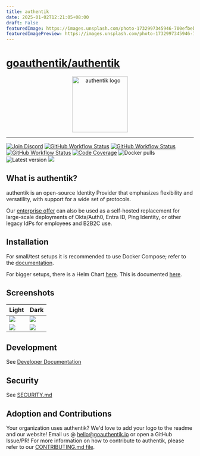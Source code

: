 ```yaml
---
title: authentik
date: 2025-01-02T12:21:05+08:00
draft: False
featuredImage: https://images.unsplash.com/photo-1732997345946-700efbeb42e9?ixid=M3w0NjAwMjJ8MHwxfHJhbmRvbXx8fHx8fHx8fDE3MzU3OTE1NTZ8&ixlib=rb-4.0.3
featuredImagePreview: https://images.unsplash.com/photo-1732997345946-700efbeb42e9?ixid=M3w0NjAwMjJ8MHwxfHJhbmRvbXx8fHx8fHx8fDE3MzU3OTE1NTZ8&ixlib=rb-4.0.3
---
```


# [goauthentik/authentik](https://github.com/goauthentik/authentik)

<p align="center">
    <img src="https://goauthentik.io/img/icon_top_brand_colour.svg" height="150" alt="authentik logo">
</p>

---

[![Join Discord](https://img.shields.io/discord/809154715984199690?label=Discord&style=for-the-badge)](https://goauthentik.io/discord)
[![GitHub Workflow Status](https://img.shields.io/github/actions/workflow/status/goauthentik/authentik/ci-main.yml?branch=main&label=core%20build&style=for-the-badge)](https://github.com/goauthentik/authentik/actions/workflows/ci-main.yml)
[![GitHub Workflow Status](https://img.shields.io/github/actions/workflow/status/goauthentik/authentik/ci-outpost.yml?branch=main&label=outpost%20build&style=for-the-badge)](https://github.com/goauthentik/authentik/actions/workflows/ci-outpost.yml)
[![GitHub Workflow Status](https://img.shields.io/github/actions/workflow/status/goauthentik/authentik/ci-web.yml?branch=main&label=web%20build&style=for-the-badge)](https://github.com/goauthentik/authentik/actions/workflows/ci-web.yml)
[![Code Coverage](https://img.shields.io/codecov/c/gh/goauthentik/authentik?style=for-the-badge)](https://codecov.io/gh/goauthentik/authentik)
![Docker pulls](https://img.shields.io/docker/pulls/beryju/authentik.svg?style=for-the-badge)
![Latest version](https://img.shields.io/docker/v/beryju/authentik?sort=semver&style=for-the-badge)
[![](https://img.shields.io/badge/Help%20translate-transifex-blue?style=for-the-badge)](https://www.transifex.com/authentik/authentik/)

## What is authentik?

authentik is an open-source Identity Provider that emphasizes flexibility and versatility, with support for a wide set of protocols.

Our [enterprise offer](https://goauthentik.io/pricing) can also be used as a self-hosted replacement for large-scale deployments of Okta/Auth0, Entra ID, Ping Identity, or other legacy IdPs for employees and B2B2C use.

## Installation

For small/test setups it is recommended to use Docker Compose; refer to the [documentation](https://goauthentik.io/docs/installation/docker-compose/?utm_source=github).

For bigger setups, there is a Helm Chart [here](https://github.com/goauthentik/helm). This is documented [here](https://goauthentik.io/docs/installation/kubernetes/?utm_source=github).

## Screenshots

| Light                                                       | Dark                                                       |
| ----------------------------------------------------------- | ---------------------------------------------------------- |
| ![](https://docs.goauthentik.io/img/screen_apps_light.jpg)  | ![](https://docs.goauthentik.io/img/screen_apps_dark.jpg)  |
| ![](https://docs.goauthentik.io/img/screen_admin_light.jpg) | ![](https://docs.goauthentik.io/img/screen_admin_dark.jpg) |

## Development

See [Developer Documentation](https://docs.goauthentik.io/docs/developer-docs/?utm_source=github)

## Security

See [SECURITY.md](SECURITY.md)

## Adoption and Contributions

Your organization uses authentik? We'd love to add your logo to the readme and our website! Email us @ hello@goauthentik.io or open a GitHub Issue/PR! For more information on how to contribute to authentik, please refer to our [CONTRIBUTING.md file](./CONTRIBUTING.md).
